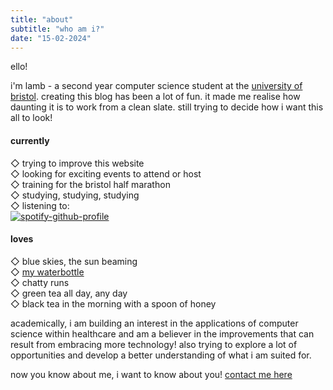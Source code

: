```yaml
---
title: "about"
subtitle: "who am i?"
date: "15-02-2024"
---
```


ello! 

i'm lamb - a second year computer science student at the [university of bristol](https://www.bristol.ac.uk/). creating this blog has been a lot of fun. it made me realise how daunting it is to work from a clean slate. still trying to decide how i want this all to look!   

#### currently
◇ trying to improve this website     
◇ looking for exciting events to attend or host   
◇ training for the bristol half marathon      
◇ studying, studying, studying   
◇ listening to:   
[![spotify-github-profile](https://spotify-github-profile.vercel.app/api/view?uid=flamalamb&cover_image=true&theme=default&show_offline=false&background_color=985f3a&interchange=true&bar_color_cover=true)](https://spotify-github-profile.vercel.app/api/view?uid=flamalamb&redirect=true)

#### loves
◇ blue skies, the sun beaming   
◇ [my waterbottle](https://cottonon.com/UK/drink-it-up-bottle/143780-199.html?dwvar_143780-199_color=143780-199&cgid=drink-bottles&originalPid=143780-199#start=62&sz=60)   
◇ chatty runs      
◇ green tea all day, any day  
◇ black tea in the morning with a spoon of honey

academically, i am building an interest in the applications of computer science within healthcare and am a believer in the improvements that can result from embracing more technology! also trying to explore a lot of opportunities and develop a better understanding of what i am suited for.

now you know about me, i want to know about you! [contact me here](connect)